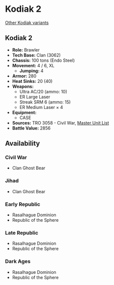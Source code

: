 # Kodiak 2

[Other Kodiak variants](../kodiak.md)

## Kodiak 2
- **Role:** Brawler
- **Tech Base:** Clan (3062)
- **Chassis:** 100 tons (Endo Steel)
- **Movement:** 4 / 6, XL
  - **Jumping:** 4
- **Armor:** 280
- **Heat Sinks:** 20 (40)
- **Weapons:**
  - Ultra AC/20 (ammo: 10)
  - ER Large Laser
  - Streak SRM 6 (ammo: 15)
  - ER Medium Laser × 4
- **Equipment:**
  - CASE
- **Sources:** TRO 3058 - Civil War, [Master Unit List](http://masterunitlist.info/Unit/Details/1806/kodiak-2)
- **Battle Value:** 2856

## Availability

### Civil War
- Clan Ghost Bear

### Jihad
- Clan Ghost Bear

### Early Republic
- Rasalhague Dominion
- Republic of the Sphere

### Late Republic
- Rasalhague Dominion
- Republic of the Sphere

### Dark Ages
- Rasalhague Dominion
- Republic of the Sphere

